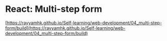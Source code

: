 # React: Multi-step form
[https://rayyamhk.github.io/Self-learning/web-development/04_multi-step-form/build](https://rayyamhk.github.io/Self-learning/web-development/04_multi-step-form/build)